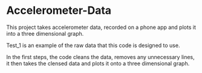 # Accelerometer-Data

This project takes accelerometer data, recorded on a phone app and plots it into a three dimensional graph.

Test_1 is an example of the raw data that this code is designed to use. 

In the first steps, the code cleans the data, removes any unnecessary lines, it then takes the clensed data and plots it onto a three dimensional graph.
